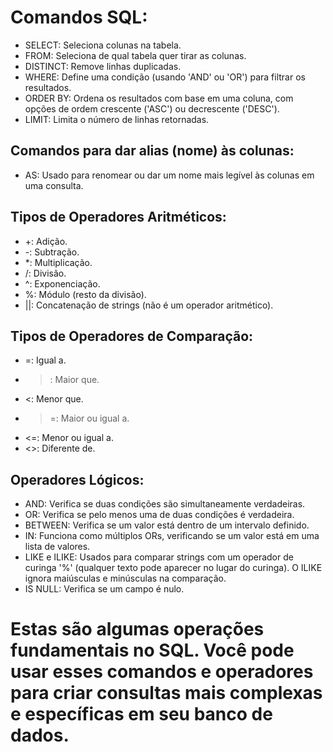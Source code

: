 # Comandos SQL:

- SELECT: Seleciona colunas na tabela.
- FROM: Seleciona de qual tabela quer tirar as colunas.
- DISTINCT: Remove linhas duplicadas.
- WHERE: Define uma condição (usando 'AND' ou 'OR') para filtrar os resultados.
- ORDER BY: Ordena os resultados com base em uma coluna, com opções de ordem crescente ('ASC') ou decrescente ('DESC').
- LIMIT: Limita o número de linhas retornadas.

## Comandos para dar alias (nome) às colunas:

- AS: Usado para renomear ou dar um nome mais legível às colunas em uma consulta.

## Tipos de Operadores Aritméticos:

- +: Adição.
- -: Subtração.
- *: Multiplicação.
- /: Divisão.
- ^: Exponenciação.
- %: Módulo (resto da divisão).
- ||: Concatenação de strings (não é um operador aritmético).

## Tipos de Operadores de Comparação:
- =: Igual a.
- >: Maior que.
- <: Menor que.
- >=: Maior ou igual a.
- <=: Menor ou igual a.
- <>: Diferente de.

## Operadores Lógicos:

- AND: Verifica se duas condições são simultaneamente verdadeiras.
- OR: Verifica se pelo menos uma de duas condições é verdadeira.
- BETWEEN: Verifica se um valor está dentro de um intervalo definido.
- IN: Funciona como múltiplos ORs, verificando se um valor está em uma lista de valores.
- LIKE e ILIKE: Usados para comparar strings com um operador de curinga '%' (qualquer texto pode aparecer no lugar do curinga). O ILIKE ignora maiúsculas e minúsculas na comparação.
- IS NULL: Verifica se um campo é nulo.

# Estas são algumas operações fundamentais no SQL. Você pode usar esses comandos e operadores para criar consultas mais complexas e específicas em seu banco de dados.